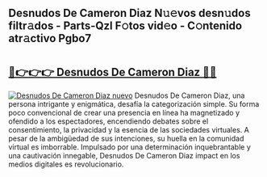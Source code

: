 ## Desnudos De Cameron Diaz N𝚞𝚎vos desn𝚞dos filtr𝚊dos - Parts-Qzl F𝚘tos vid𝚎o - C𝚘ntenido atr𝚊ctivo Pgbo7

# <h2><a href="http://mbboil0.tromn.icu/?c=Desnudos+De+Cameron+Diaz">🔗👉👉👉 Desnudos De Cameron Diaz 🔗🔗</a></h2>

[![Desnudos De Cameron Diaz nuevo](https://i.imgur.com/pEAQMta.gif)](http://mbboil0.tromn.icu/?c=Desnudos+De+Cameron+Diaz)
Desnudos De Cameron Diaz, una persona intrigante y enigmática, desafía la categorización simple. Su forma poco convencional de crear una presencia en línea ha magnetizado y ofendido a los espectadores, encendiendo debates sobre el consentimiento, la privacidad y la esencia de las sociedades virtuales. A pesar de la ambigüedad de sus intenciones, su huella en la comunidad virtual es imborrable. Impulsado por una determinación inquebrantable y una cautivación innegable, Desnudos De Cameron Diaz impact en los medios digitales es revolucionario.
